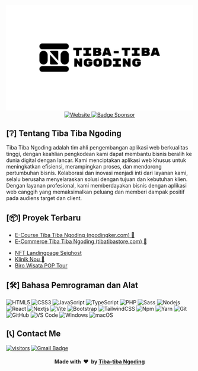 <p align="center">
    <!-- badge koding assembly-->
    <img alt="Banner Koding" src="https://github.com/tibatibangoding/.github/blob/main/profile/src/logo-new-jpg.jpg?raw=true">
    <br />
    <!-- badge website -->
    <a href="https://tibatibangoding.github.io">
      <img src="https://img.shields.io/badge/%F0%9F%8C%90-tibatibangoding.github.io-blue?style=for-the-badge" alt="Website" />
    </a>
    <!-- baddge sponsor-->
    <a href="https://saweria.co/NOPALLLL">
      <img alt="Badge Sponsor" src="https://img.shields.io/badge/sponsor-30363D?style=for-the-badge&logo=GitHub-Sponsors&logoColor=#white" />
    </a>
</p>

## [❔] Tentang Tiba Tiba Ngoding

Tiba Tiba Ngoding adalah tim ahli pengembangan aplikasi web berkualitas tinggi, dengan keahlian pengkodean kami dapat membantu bisnis beralih ke dunia digital dengan lancar. Kami menciptakan aplikasi web khusus untuk meningkatkan efisiensi, merampingkan proses, dan mendorong pertumbuhan bisnis. Kolaborasi dan inovasi menjadi inti dari layanan kami, selalu berusaha menyelaraskan solusi dengan tujuan dan kebutuhan klien. Dengan layanan profesional, kami memberdayakan bisnis dengan aplikasi web canggih yang memaksimalkan peluang dan memberi dampak positif pada audiens target dan client.

## [📦] Proyek Terbaru

- <a href="#">E-Course Tiba Tiba Ngoding (ngodingker.com) 🚧</a>
- <a href="#">E-Commerce Tiba Tiba Ngoding (tibatibastore.com) 🚧</a>
<!-- - <a href="#">Template Undangan Digital 🚧</a> -->
- <a href="https://github.com/tibatibangoding/seighost">NFT Landingpage Seighost</a>
- <a href="https://github.com/tibatibangoding/nou-klinik">Klinik Nou 🚧</a>
- <a href="https://github.com/tibatibangoding/poptour">Biro Wisata POP Tour</a>

## [🛠] Bahasa Pemrograman dan Alat

![HTML5](https://img.shields.io/badge/-HTML5-%23E44D27?style=flat-square&logo=html5&logoColor=ffffff)
![CSS3](https://img.shields.io/badge/-CSS3-%231572B6?style=flat-square&logo=css3)
![JavaScript](https://img.shields.io/badge/-JavaScript-%23F7DF1C?style=flat-square&logo=javascript&logoColor=000000&labelColor=%23F7DF1C&color=%23FFCE5A)
![TypeScript](https://img.shields.io/badge/-TypeScript-%23007ACC.svg?style=flat-square&logo=typescript&logoColor=white)
![PHP](https://img.shields.io/badge/-php-%23777BB4.svg?style=flat-square&logo=php&logoColor=white)
![Sass](https://img.shields.io/badge/-Sass-%23CC6699?style=flat-square&logo=sass&logoColor=ffffff)
![Nodejs](https://img.shields.io/badge/-Node-339933?style=flat-square&logo=Node.js&logoColor=ffffff)
![React](https://img.shields.io/badge/-React-61DAFB?style=flat-square&logo=react&logoColor=ffffff)
![Nextjs](https://img.shields.io/badge/-Next-black?style=flat-square&logo=next.js&logoColor=white)
![Vite](https://img.shields.io/badge/-Vite-B73BFE?style=flat-square&logo=vite&logoColor=FFD62E)
![Bootstrap](https://img.shields.io/badge/-Bootstrap-563D7C?style=flat-square&logo=Bootstrap)
![TailwindCSS](https://img.shields.io/badge/-TailwindCSS-%2338B2AC.svg?style=flat-square&logo=tailwind-css&logoColor=white)
![Npm](https://img.shields.io/badge/-npm-CB3837?style=flat-square&logo=npm)
![Yarn](https://img.shields.io/badge/-yarn-%232C8EBB.svg?style=flat-square&logo=yarn&logoColor=white)
![Git](https://img.shields.io/badge/-Git-%23F05032?style=flat-square&logo=git&logoColor=%23ffffff)
![GitHub](https://img.shields.io/badge/-GitHub-181717?style=flat-square&logo=github)
![VS Code](http://img.shields.io/badge/-VS%20Code-007ACC?style=flat-square&logo=visual-studio-code&logoColor=ffffff)
![Windows](http://img.shields.io/badge/-Windows-0078D6?style=flat-square&logo=windows&logoColor=ffffff)
![macOS](https://img.shields.io/badge/-Mac%20OS-000000?style=flat-square&logo=macos&logoColor=ffffff)

## [📞] Contact Me

[![visitors](https://komarev.com/ghpvc/?username=tibatibangoding&style=flat-square&color=6082B0)](https://www.github.com/tibatibangoding)
[![Gmail Badge](https://img.shields.io/badge/-naufalakbar378@gmail.com-c14438?style=flat-square&logo=Gmail&logoColor=white&link=mailto:naufalakbar378@gmail.com)](mailto:naufalakbar378@gmail.com)

<div align="center">
    <h4 align="center">Made with &nbsp;❤️&nbsp; by <a href="https://github.com/tibatibangoding">Tiba-tiba Ngoding</a></h4>
</div>
